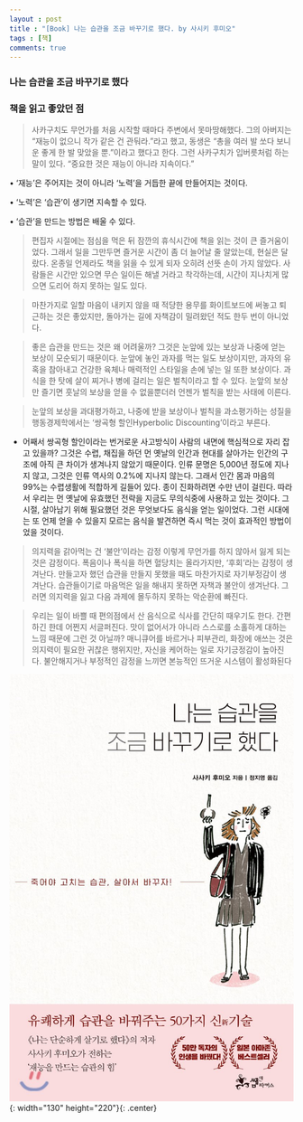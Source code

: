 ```yaml
---
layout : post
title : "[Book] 나는 습관을 조금 바꾸기로 했다. by 사시키 후미오"
tags : [책]
comments: true
---
```


### 나는 습관을 조금 바꾸기로 했다

### 책을 읽고 좋았던 점
> 사카구치도 무언가를 처음 시작할 때마다 주변에서 못마땅해했다. 그의 아버지는 “재능이 없으니 작가 같은 건 관둬라.”라고 했고, 동생은 “총을 여러 발 쏘다 보니 운 좋게 한 발 맞았을 뿐.”이라고 했다고 한다. 그런 사카구치가 입버릇처럼 하는 말이 있다.
“중요한 것은 재능이 아니라 지속이다.”

• ‘재능’은 주어지는 것이 아니라 ‘노력’을 거듭한 끝에 만들어지는 것이다.

• ‘노력’은 ‘습관’이 생기면 지속할 수 있다.

• ‘습관’을 만드는 방법은 배울 수 있다.

> 편집자 시절에는 점심을 먹은 뒤 잠깐의 휴식시간에 책을 읽는 것이 큰 즐거움이었다. 그래서 일을 그만두면 즐거운 시간이 좀 더 늘어날 줄 알았는데, 현실은 달랐다. 온종일 언제라도 책을 읽을 수 있게 되자 오히려 선뜻 손이 가지 않았다. 사람들은 시간만 있으면 무슨 일이든 해낼 거라고 착각하는데, 시간이 지나치게 많으면 도리어 하지 못하는 일도 있다.


> 마찬가지로 일할 마음이 내키지 않을 때 적당한 용무를 화이트보드에 써놓고 퇴근하는 것은 좋았지만, 돌아가는 길에 자책감이 밀려왔던 적도 한두 번이 아니었다.

> 좋은 습관을 만드는 것은 왜 어려울까? 그것은 눈앞에 있는 보상과 나중에 얻는 보상이 모순되기 때문이다. 
눈앞에 놓인 과자를 먹는 일도 보상이지만, 과자의 유혹을 참아내고 건강한 육체나 매력적인 스타일을 손에 넣는 일 또한 보상이다. 과식을 한 탓에 살이 찌거나 병에 걸리는 일은 벌칙이라고 할 수 있다. 눈앞의 보상만 즐기면 훗날의 보상을 얻을 수 없을뿐더러 언젠가 벌칙을 받는 사태에 이른다.

> 눈앞의 보상을 과대평가하고, 나중에 받을 보상이나 벌칙을 과소평가하는 성질을 행동경제학에서는 ‘쌍곡형 할인Hyperbolic Discounting’이라고 부른다.

- 어째서 쌍곡형 할인이라는 번거로운 사고방식이 사람의 내면에 핵심적으로 자리 잡고 있을까? 그것은 수렵, 채집을 하던 먼 옛날의 인간과 현대를 살아가는 인간의 구조에 아직 큰 차이가 생겨나지 않았기 때문이다. 인류 문명은 5,000년 정도에 지나지 않고, 그것은 인류 역사의 0.2%에 지나지 않는다. 그래서 인간 몸과 마음의 99%는 수렵생활에 적합하게 길들어 있다. 종이 진화하려면 수만 년이 걸린다. 따라서 우리는 먼 옛날에 유효했던 전략을 지금도 무의식중에 사용하고 있는 것이다.
그 시절, 살아남기 위해 필요했던 것은 무엇보다도 음식을 얻는 일이었다. 그런 시대에는 또 언제 얻을 수 있을지 모르는 음식을 발견하면 즉시 먹는 것이 효과적인 방법이었을 것이다.

> 의지력을 갉아먹는 건 ‘불안’이라는 감정
이렇게 무언가를 하지 않아서 잃게 되는 것은 감정이다. 폭음이나 폭식을 하면 혈당치는 올라가지만, ‘후회’라는 감정이 생겨난다. 만들고자 했던 습관을 만들지 못했을 때도 마찬가지로 자기부정감이 생겨난다.
습관들이기로 마음먹은 일을 해내지 못하면 자책과 불안이 생겨난다. 그러면 의지력을 잃고 다음 과제에 몰두하지 못하는 악순환에 빠진다.

> 우리는 일이 바쁠 때 편의점에서 산 음식으로 식사를 간단히 때우기도 한다. 간편하긴 한데 어쩐지 서글퍼진다. 맛이 없어서가 아니라 스스로를 소홀하게 대하는 느낌 때문에 그런 것 아닐까? 매니큐어를 바르거나 피부관리, 화장에 애쓰는 것은 의지력이 필요한 귀찮은 행위지만, 자신을 케어하는 일로 자기긍정감이 높아진다.
불안해지거나 부정적인 감정을 느끼면 본능적인 뜨거운 시스템이 활성화된다

![나는 습관을 조금 바꾸기로 했다](../images/book-17.jpg){: width="130" height="220"}{: .center}
